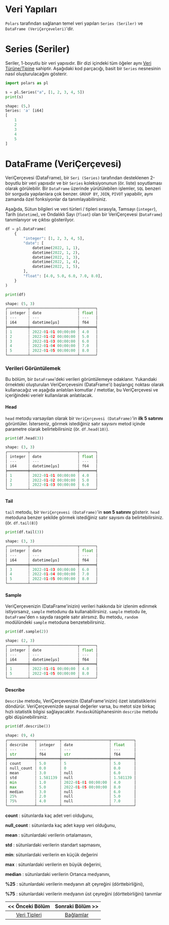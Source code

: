 # Veri Yapıları

`Polars` tarafından sağlanan temel veri yapıları `Series (Seriler)` ve `DataFrame (VeriÇerçeveleri)`'dir.

# Series (Seriler)

Seriler, 1-boyutlu bir veri yapısıdır. Bir dizi içindeki tüm öğeler aynı [Veri 
Türüne/Tipine](01_veri_tipleri.md) sahiptir. Aşağıdaki kod parçacığı, basit bir `Series` nesnesinin 
nasıl oluşturulacağını gösterir.

```python
import polars as pl

s = pl.Series("a", [1, 2, 3, 4, 5])
print(s)
```

```python
shape: (5,)
Series: 'a' [i64]
[
    1
    2
    3
    4
    5
]
```

# DataFrame (VeriÇerçevesi)

VeriÇerçevesi (DataFrame), bir `Seri (Series)` tarafından desteklenen 2-boyutlu bir veri yapısıdır ve bir `Series` koleksiyonunun (ör. liste) soyutlaması olarak görülebilir. Bir `DataFrame` üzerinde yürütülebilen işlemler, `SQL` benzeri bir sorguda  yapılanlara çok benzer. `GROUP BY`, `JOIN`, `PIVOT` yapabilir, aynı zamanda özel fonksiyonlar da tanımlayabilirsiniz.

Aşağıda, Sütun bilgileri ve veri türleri / tipleri sırasıyla, Tamsayı (`integer`), Tarih (`datetime`), ve Ondalıklı Sayı (`float`)  olan bir VeriÇerçevesi (`DataFrame`) tanımlanıyor ve çıktısı gösterilyor.

```python
df = pl.DataFrame(
    {
        "integer": [1, 2, 3, 4, 5],
        "date": [
            datetime(2022, 1, 1),
            datetime(2022, 1, 2),
            datetime(2022, 1, 3),
            datetime(2022, 1, 4),
            datetime(2022, 1, 5),
        ],
        "float": [4.0, 5.0, 6.0, 7.0, 8.0],
    }
)

print(df)
```

```python
shape: (5, 3)
┌─────────┬─────────────────────┬───────┐
│ integer ┆ date                ┆ float │
│ ---     ┆ ---                 ┆ ---   │
│ i64     ┆ datetime[μs]        ┆ f64   │
╞═════════╪═════════════════════╪═══════╡
│ 1       ┆ 2022-01-01 00:00:00 ┆ 4.0   │
│ 2       ┆ 2022-01-02 00:00:00 ┆ 5.0   │
│ 3       ┆ 2022-01-03 00:00:00 ┆ 6.0   │
│ 4       ┆ 2022-01-04 00:00:00 ┆ 7.0   │
│ 5       ┆ 2022-01-05 00:00:00 ┆ 8.0   │
└─────────┴─────────────────────┴───────┘
```

### Verileri Görüntülemek

Bu  bölüm, bir `DataFrame`'deki verileri görüntülemeye odaklanır. Yukarıdaki 
örnekteki oluşturulan VeriÇerçevesini (DataFrame'i) başlangıç ​​noktası olarak kullanacağız ve aşağıda anlatılan komutlar / metotlar, bu VeriÇerçevesi ve içeriğindeki verielr kullanılarak anlatılacak.

#### Head

`head` metodu varsayılan olarak bir `VeriÇerçevesi (DataFrame)`'in **ilk 5 satırını** görüntüler.  İsterseniz, görmek istediğiniz satır sayısını metod içinde parametre olarak belirtebilirsiniz (ör. `df.head(10)`).

```python
print(df.head(3))
```

```python
shape: (3, 3)
┌─────────┬─────────────────────┬───────┐
│ integer ┆ date                ┆ float │
│ ---     ┆ ---                 ┆ ---   │
│ i64     ┆ datetime[μs]        ┆ f64   │
╞═════════╪═════════════════════╪═══════╡
│ 1       ┆ 2022-01-01 00:00:00 ┆ 4.0   │
│ 2       ┆ 2022-01-02 00:00:00 ┆ 5.0   │
│ 3       ┆ 2022-01-03 00:00:00 ┆ 6.0   │
└─────────┴─────────────────────┴───────┘
```

#### Tail

`tail` metodu, bir `VeriÇerçevesi (DataFrame)`'in **son 5 satırını** gösterir. `head` metoduna benzer şekilde görmek istediğiniz satır sayısını da belirtebilirsiniz. (ör. `df.tail(8)`)

```python
print(df.tail(3))
```

```python
shape: (3, 3)
┌─────────┬─────────────────────┬───────┐
│ integer ┆ date                ┆ float │
│ ---     ┆ ---                 ┆ ---   │
│ i64     ┆ datetime[μs]        ┆ f64   │
╞═════════╪═════════════════════╪═══════╡
│ 3       ┆ 2022-01-03 00:00:00 ┆ 6.0   │
│ 4       ┆ 2022-01-04 00:00:00 ┆ 7.0   │
│ 5       ┆ 2022-01-05 00:00:00 ┆ 8.0   │
└─────────┴─────────────────────┴───────┘
```

#### Sample

VeriÇerçevenizin (DataFrame'inizin) verileri hakkında bir izlenim edinmek istiyorsanız, `sample` metodunu da kullanabilirsiniz. `sample` metodu ile, `DataFrame`'den `n` sayıda rasgele satır alırsınız. Bu metodu, `random` modülündeki `sample` metoduna benzetebilirsiniz.

```python
print(df.sample(2))
```

```python
shape: (2, 3)
┌─────────┬─────────────────────┬───────┐
│ integer ┆ date                ┆ float │
│ ---     ┆ ---                 ┆ ---   │
│ i64     ┆ datetime[μs]        ┆ f64   │
╞═════════╪═════════════════════╪═══════╡
│ 1       ┆ 2022-01-01 00:00:00 ┆ 4.0   │
│ 5       ┆ 2022-01-05 00:00:00 ┆ 8.0   │
└─────────┴─────────────────────┴───────┘
```

#### Describe

`Describe` metodu, VeriÇerçevenizin (DataFrame'inizin) özet istatistiklerini döndürür. VeriÇerçevenizde sayısal değerler varsa, bu metot size birkaç hızlı istatistik bilgisi sağlayacaktır. `Pandas`kütüphanesinin `describe` metodu gibi düşünebilirsiniz.

```python
print(df.describe())
```

```python
shape: (9, 4)
┌────────────┬──────────┬─────────────────────┬──────────┐
│ describe   ┆ integer  ┆ date                ┆ float    │
│ ---        ┆ ---      ┆ ---                 ┆ ---      │
│ str        ┆ f64      ┆ str                 ┆ f64      │
╞════════════╪══════════╪═════════════════════╪══════════╡
│ count      ┆ 5.0      ┆ 5                   ┆ 5.0      │
│ null_count ┆ 0.0      ┆ 0                   ┆ 0.0      │
│ mean       ┆ 3.0      ┆ null                ┆ 6.0      │
│ std        ┆ 1.581139 ┆ null                ┆ 1.581139 │
│ min        ┆ 1.0      ┆ 2022-01-01 00:00:00 ┆ 4.0      │
│ max        ┆ 5.0      ┆ 2022-01-05 00:00:00 ┆ 8.0      │
│ median     ┆ 3.0      ┆ null                ┆ 6.0      │
│ 25%        ┆ 2.0      ┆ null                ┆ 5.0      │
│ 75%        ┆ 4.0      ┆ null                ┆ 7.0      │
└────────────┴──────────┴─────────────────────┴──────────┘
```

**count** : sütunlarda kaç adet veri olduğunu,

**null_count** : sütunlarda kaç adet kayıp veri olduğunu,

**mean** : sütunlardaki verilerin ortalamasını,

**std** : sütunlardaki verilerin standart sapmasını,

**min**: sütunlardaki verilerin en küçük değerini

**max** : sütunlardaki verilerin en büyük değerini,

**median** : sütunlardaki verilerin Ortanca medyanını,

**%25** : sütunlardaki verilerin medyanın alt çeyreğini (dörttebirliğini),

**%75** : sütunlardaki verilerin medyanın üst çeyreğini (dörttebirliğini) tanımlar

| << Önceki Bölüm                    | Sonraki Bölüm >>             |
|:----------------------------------:|:----------------------------:|
| [Veri Tipleri](01_veri_tipleri.md) | [Bağlamlar](03_baglamlar.md) |

